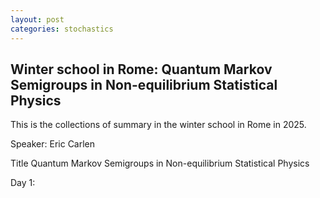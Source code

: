 ```yaml
---
layout: post
categories: stochastics
---
```


## Winter school in Rome: Quantum Markov Semigroups in Non-equilibrium Statistical Physics

This is the collections of summary in the winter school in Rome in 2025.

Speaker: Eric Carlen

Title Quantum Markov Semigroups in Non-equilibrium Statistical Physics

Day 1:
